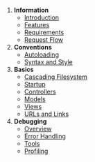 1. **Information**
   * [Introduction](index)
   * [Features](features)
   * [Requirements](requirements)
   * [Request Flow](flow)
2. **Conventions**
   * [Autoloading](conventions.autoloading)
   * [Syntax and Style](conventions.syntax)
3. **Basics**
   * [Cascading Filesystem](basics.filesystem)
   * [Startup](basics.startup)
   * [Controllers](basics.controllers)
   * [Models](basics.models)
   * [Views](basics.views)
   * [URLs and Links](basics.urls)
4. **Debugging**
   * [Overview](debugging.overview)
   * [Error Handling](debugging.errors)
   * [Tools](debugging.tools)
   * [Profiling](debugging.profiling)
